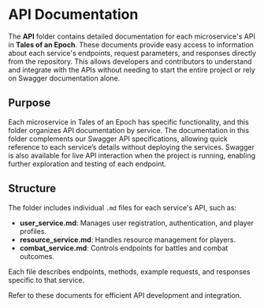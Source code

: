 # API Documentation

The **API** folder contains detailed documentation for each microservice's API in **Tales of an Epoch**. These documents provide easy access to information about each service's endpoints, request parameters, and responses directly from the repository. This allows developers and contributors to understand and integrate with the APIs without needing to start the entire project or rely on Swagger documentation alone.

## Purpose

Each microservice in Tales of an Epoch has specific functionality, and this folder organizes API documentation by service. The documentation in this folder complements our Swagger API specifications, allowing quick reference to each service’s details without deploying the services. Swagger is also available for live API interaction when the project is running, enabling further exploration and testing of each endpoint.

## Structure

The folder includes individual `.md` files for each service's API, such as:

- **user_service.md**: Manages user registration, authentication, and player profiles.
- **resource_service.md**: Handles resource management for players.
- **combat_service.md**: Controls endpoints for battles and combat outcomes.

Each file describes endpoints, methods, example requests, and responses specific to that service.

Refer to these documents for efficient API development and integration.